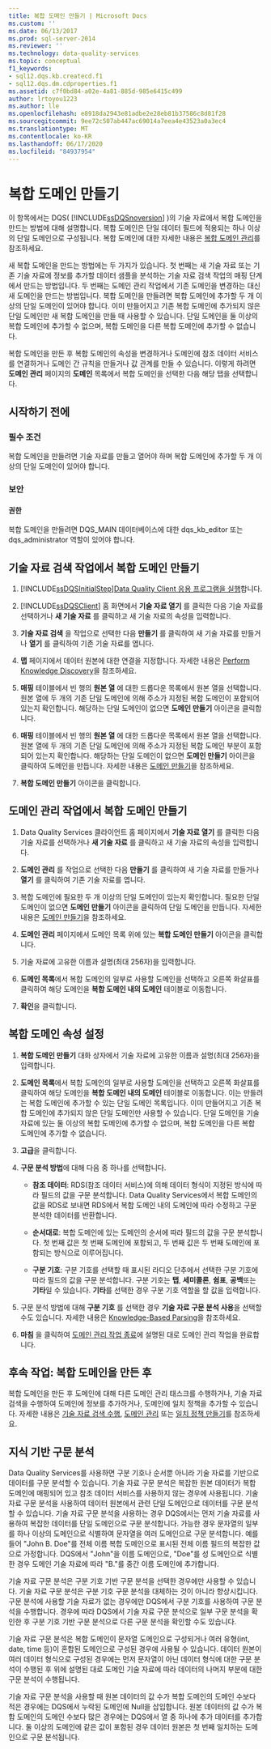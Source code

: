 ```yaml
---
title: 복합 도메인 만들기 | Microsoft Docs
ms.custom: ''
ms.date: 06/13/2017
ms.prod: sql-server-2014
ms.reviewer: ''
ms.technology: data-quality-services
ms.topic: conceptual
f1_keywords:
- sql12.dqs.kb.createcd.f1
- sql12.dqs.dm.cdproperties.f1
ms.assetid: c7f0bd84-a02e-4a81-885d-985e6415c499
author: lrtoyou1223
ms.author: lle
ms.openlocfilehash: e8918da2943e81adbe2e28eb81b37586c8d81f28
ms.sourcegitcommit: 9ee72c507ab447ac69014a7eea4e43523a0a3ec4
ms.translationtype: MT
ms.contentlocale: ko-KR
ms.lasthandoff: 06/17/2020
ms.locfileid: "84937954"
---
```

# <a name="create-a-composite-domain"></a>복합 도메인 만들기
  이 항목에서는 DQS( [!INCLUDE[ssDQSnoversion](../includes/ssdqsnoversion-md.md)] )의 기술 자료에서 복합 도메인을 만드는 방법에 대해 설명합니다. 복합 도메인은 단일 데이터 필드에 적용되는 하나 이상의 단일 도메인으로 구성됩니다. 복합 도메인에 대한 자세한 내용은 [복합 도메인 관리](../../2014/data-quality-services/managing-a-composite-domain.md)를 참조하세요.  
  
 새 복합 도메인을 만드는 방법에는 두 가지가 있습니다. 첫 번째는 새 기술 자료 또는 기존 기술 자료에 정보를 추가할 데이터 샘플을 분석하는 기술 자료 검색 작업의 매핑 단계에서 만드는 방법입니다. 두 번째는 도메인 관리 작업에서 기존 도메인을 변경하는 대신 새 도메인을 만드는 방법입니다. 복합 도메인을 만들려면 복합 도메인에 추가할 두 개 이상의 단일 도메인이 있어야 합니다. 이미 만들어지고 기존 복합 도메인에 추가되지 않은 단일 도메인만 새 복합 도메인을 만들 때 사용할 수 있습니다. 단일 도메인을 둘 이상의 복합 도메인에 추가할 수 없으며, 복합 도메인을 다른 복합 도메인에 추가할 수 없습니다.  
  
 복합 도메인을 만든 후 복합 도메인의 속성을 변경하거나 도메인에 참조 데이터 서비스를 연결하거나 도메인 간 규칙을 만들거나 값 관계를 만들 수 있습니다. 이렇게 하려면 **도메인 관리** 페이지의 **도메인** 목록에서 복합 도메인을 선택한 다음 해당 탭을 선택합니다.  
  
##  <a name="before-you-begin"></a><a name="BeforeYouBegin"></a> 시작하기 전에  
  
###  <a name="prerequisites"></a><a name="Prerequisites"></a> 필수 조건  
 복합 도메인을 만들려면 기술 자료를 만들고 열어야 하며 복합 도메인에 추가할 두 개 이상의 단일 도메인이 있어야 합니다.  
  
###  <a name="security"></a><a name="Security"></a> 보안  
  
####  <a name="permissions"></a><a name="Permissions"></a> 권한  
 복합 도메인을 만들려면 DQS_MAIN 데이터베이스에 대한 dqs_kb_editor 또는 dqs_administrator 역할이 있어야 합니다.  
  
##  <a name="create-a-composite-domain-in-the-knowledge-discovery-activity"></a><a name="ParsingKnowledgeDiscoveryActivity"></a>기술 자료 검색 작업에서 복합 도메인 만들기  
  
1.  [!INCLUDE[ssDQSInitialStep](../includes/ssdqsinitialstep-md.md)][Data Quality Client 응용 프로그램을 실행](../../2014/data-quality-services/run-the-data-quality-client-application.md)합니다.  
  
2.  [!INCLUDE[ssDQSClient](../includes/ssdqsclient-md.md)] 홈 화면에서 **기술 자료 열기** 를 클릭한 다음 기술 자료를 선택하거나 **새 기술 자료** 를 클릭하고 새 기술 자료의 속성을 입력합니다.  
  
3.  **기술 자료 검색** 을 작업으로 선택한 다음 **만들기** 를 클릭하여 새 기술 자료를 만들거나 **열기** 를 클릭하여 기존 기술 자료를 엽니다.  
  
4.  **맵** 페이지에서 데이터 원본에 대한 연결을 지정합니다. 자세한 내용은 [Perform Knowledge Discovery](../../2014/data-quality-services/perform-knowledge-discovery.md)을 참조하세요.  
  
5.  **매핑** 테이블에서 빈 행의 **원본 열** 에 대한 드롭다운 목록에서 원본 열을 선택합니다. 원본 열에 두 개의 기존 단일 도메인에 의해 주소가 지정된 복합 도메인이 포함되어 있는지 확인합니다. 해당하는 단일 도메인이 없으면 **도메인 만들기** 아이콘을 클릭합니다.  
  
6.  **매핑** 테이블에서 빈 행의 **원본 열** 에 대한 드롭다운 목록에서 원본 열을 선택합니다. 원본 열에 두 개의 기존 단일 도메인에 의해 주소가 지정된 복합 도메인 부분이 포함되어 있는지 확인합니다. 해당하는 단일 도메인이 없으면 **도메인 만들기** 아이콘을 클릭하여 도메인을 만듭니다. 자세한 내용은 [도메인 만들기](../../2014/data-quality-services/create-a-domain.md)을 참조하세요.  
  
7.  **복합 도메인 만들기** 아이콘을 클릭합니다.  
  
##  <a name="create-a-composite-domain-in-the-domain-management-activity"></a><a name="DomainManagementActivity"></a>도메인 관리 작업에서 복합 도메인 만들기  
  
1.  Data Quality Services 클라이언트 홈 페이지에서 **기술 자료 열기** 를 클릭한 다음 기술 자료를 선택하거나 **새 기술 자료** 를 클릭하고 새 기술 자료의 속성을 입력합니다.  
  
2.  **도메인 관리** 를 작업으로 선택한 다음 **만들기** 를 클릭하여 새 기술 자료를 만들거나 **열기** 를 클릭하여 기존 기술 자료를 엽니다.  
  
3.  복합 도메인에 필요한 두 개 이상의 단일 도메인이 있는지 확인합니다. 필요한 단일 도메인이 없으면 **도메인 만들기** 아이콘을 클릭하여 단일 도메인을 만듭니다. 자세한 내용은 [도메인 만들기](../../2014/data-quality-services/create-a-domain.md)을 참조하세요.  
  
4.  **도메인 관리** 페이지에서 도메인 목록 위에 있는 **복합 도메인 만들기** 아이콘을 클릭합니다.  
  
5.  기술 자료에 고유한 이름과 설명(최대 256자)을 입력합니다.  
  
6.  **도메인 목록**에서 복합 도메인의 일부로 사용할 도메인을 선택하고 오른쪽 화살표를 클릭하여 해당 도메인을 **복합 도메인 내의 도메인** 테이블로 이동합니다.  
  
7.  **확인**을 클릭합니다.  
  
##  <a name="set-composite-domain-properties"></a><a name="CompositeDomainProperties"></a>복합 도메인 속성 설정  
  
1.  **복합 도메인 만들기** 대화 상자에서 기술 자료에 고유한 이름과 설명(최대 256자)을 입력합니다.  
  
2.  **도메인 목록**에서 복합 도메인의 일부로 사용할 도메인을 선택하고 오른쪽 화살표를 클릭하여 해당 도메인을 **복합 도메인 내의 도메인** 테이블로 이동합니다. 이는 만들려는 복합 도메인에 추가할 수 있는 단일 도메인 목록입니다. 이미 만들어지고 기존 복합 도메인에 추가되지 않은 단일 도메인만 사용할 수 있습니다. 단일 도메인을 기술 자료에 있는 둘 이상의 복합 도메인에 추가할 수 없으며, 복합 도메인을 다른 복합 도메인에 추가할 수 없습니다.  
  
3.  **고급**을 클릭합니다.  
  
4.  **구문 분석 방법**에 대해 다음 중 하나를 선택합니다.  
  
    -   **참조 데이터**: RDS(참조 데이터 서비스)에 의해 데이터 형식이 지정된 방식에 따라 필드의 값을 구문 분석합니다. Data Quality Services에서 복합 도메인의 값을 RDS로 보내면 RDS에서 복합 도메인 내의 도메인에 따라 수정하고 구문 분석한 데이터를 반환합니다.  
  
    -   **순서대로**: 복합 도메인에 있는 도메인의 순서에 따라 필드의 값을 구문 분석합니다. 첫 번째 값은 첫 번째 도메인에 포함되고, 두 번째 값은 두 번째 도메인에 포함되는 방식으로 이루어집니다.  
  
    -   **구분 기호**: 구분 기호를 선택할 때 표시된 라디오 단추에서 선택한 구분 기호에 따라 필드의 값을 구문 분석합니다. 구분 기호는 **탭**, **세미콜론**, **쉼표**, **공백**또는 **기타**일 수 있습니다. **기타**를 선택한 경우 구분 기호 역할을 할 값을 입력합니다.  
  
5.  구문 분석 방법에 대해 **구분 기호** 를 선택한 경우 **기술 자료 구문 분석 사용**을 선택할 수도 있습니다. 자세한 내용은 [Knowledge-Based Parsing](#KnowledgeBaseParsing)을 참조하세요.  
  
6.  **마침** 을 클릭하여 [도메인 관리 작업 종료](../../2014/data-quality-services/end-the-domain-management-activity.md)에 설명된 대로 도메인 관리 작업을 완료합니다.  
  
##  <a name="follow-up-after-creating-a-composite-domain"></a><a name="FollowUp"></a>후속 작업: 복합 도메인을 만든 후  
 복합 도메인을 만든 후 도메인에 대해 다른 도메인 관리 태스크를 수행하거나, 기술 자료 검색을 수행하여 도메인에 정보를 추가하거나, 도메인에 일치 정책을 추가할 수 있습니다. 자세한 내용은 [기술 자료 검색 수행](../../2014/data-quality-services/perform-knowledge-discovery.md), [도메인 관리](../../2014/data-quality-services/managing-a-domain.md) 또는 [일치 정책 만들기](../../2014/data-quality-services/create-a-matching-policy.md)를 참조하세요.  
  
##  <a name="knowledge-based-parsing"></a><a name="KnowledgeBaseParsing"></a>지식 기반 구문 분석  
 Data Quality Services를 사용하면 구분 기호나 순서뿐 아니라 기술 자료를 기반으로 데이터를 구문 분석할 수 있습니다. 기술 자료 구문 분석은 복잡한 원본 데이터가 복합 도메인에 매핑되어 있고 참조 데이터 서비스를 사용하지 않는 경우에 사용됩니다. 기술 자료 구문 분석을 사용하여 데이터 원본에서 관련 단일 도메인으로 데이터를 구문 분석할 수 있습니다. 기술 자료 구문 분석을 사용하는 경우 DQS에서는 먼저 기술 자료를 사용하여 복잡한 데이터를 단일 도메인으로 구문 분석합니다. 가능한 경우 문자열의 일부를 하나 이상의 도메인으로 식별하여 문자열을 여러 도메인으로 구문 분석합니다. 예를 들어 "John B. Doe"를 전체 이름 복합 도메인으로 표시된 전체 이름 필드의 복잡한 값으로 가정합니다. DQS에서 "John"을 이름 도메인으로, "Doe"를 성 도메인으로 식별한 경우 도메인 기술 자료에 따라 "B."를 중간 이름 도메인에 추가합니다.  
  
 기술 자료 구문 분석은 구분 기호 기반 구문 분석을 선택한 경우에만 사용할 수 있습니다. 기술 자료 구문 분석은 구분 기호 구문 분석을 대체하는 것이 아니라 향상시킵니다. 구문 분석에 사용할 기술 자료가 없는 경우에만 DQS에서 구분 기호를 사용하여 구문 분석을 수행합니다. 경우에 따라 DQS에서 기술 자료 구문 분석으로 일부 구문 분석을 확인한 후 구분 기호 기반 구문 분석으로 다른 구문 분석을 확인할 수도 있습니다.  
  
 기술 자료 구문 분석은 복합 도메인이 문자열 도메인으로 구성되거나 여러 유형(int, date, time 등)이 혼합된 도메인으로 구성된 경우에 사용될 수 있습니다. 데이터 원본이 여러 데이터 형식으로 구성된 경우에는 먼저 문자열이 아닌 데이터 형식에 대한 구문 분석이 수행된 후 위에 설명된 대로 도메인 기술 자료에 따라 데이터의 나머지 부분에 대한 구문 분석이 수행됩니다.  
  
 기술 자료 구문 분석을 사용할 때 원본 데이터의 값 수가 복합 도메인의 도메인 수보다 적은 경우에는 DQS에서 누락된 도메인에 Null을 삽입합니다. 원본 데이터의 값 수가 복합 도메인의 도메인 수보다 많은 경우에는 DQS에서 열 중 하나에 추가 데이터를 추가합니다. 둘 이상의 도메인에 같은 값이 포함된 경우 데이터 원본은 첫 번째 일치하는 도메인으로 구문 분석됩니다.  
  
  
